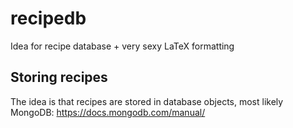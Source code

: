 # recipedb

Idea for recipe database + very sexy LaTeX formatting 


## Storing recipes
The idea is that recipes are stored in database objects, most likely MongoDB:
https://docs.mongodb.com/manual/
